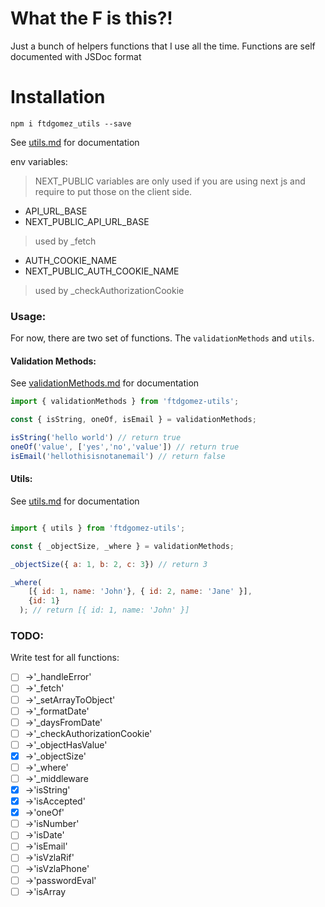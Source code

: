# What the F is this?!

Just a bunch of helpers functions that I use all the time.
Functions are self documented with JSDoc format

# Installation
`npm i ftdgomez_utils --save`

See [utils.md](https://github.com/ftdgomez/ftdgomez_utils/blob/main/utils.md) for documentation

env variables:
> NEXT_PUBLIC variables are only used if you are using next js and require to put those on the
client side.

- API_URL_BASE
- NEXT_PUBLIC_API_URL_BASE
> used by _fetch

- AUTH_COOKIE_NAME
- NEXT_PUBLIC_AUTH_COOKIE_NAME
> used by _checkAuthorizationCookie

### Usage:
For now, there are two set of functions. The `validationMethods` and `utils`.

#### Validation Methods:
See [validationMethods.md](https://github.com/ftdgomez/ftdgomez_utils/blob/main/validationMethods.md) for documentation
```javascript
import { validationMethods } from 'ftdgomez-utils';

const { isString, oneOf, isEmail } = validationMethods;

isString('hello world') // return true
oneOf('value', ['yes','no','value']) // return true
isEmail('hellothisisnotanemail') // return false
```

#### Utils:
See [utils.md](https://github.com/ftdgomez/ftdgomez_utils/blob/main/utils.md) for documentation

```javascript

import { utils } from 'ftdgomez-utils';

const { _objectSize, _where } = validationMethods;

_objectSize({ a: 1, b: 2, c: 3}) // return 3

_where(
    [{ id: 1, name: 'John'}, { id: 2, name: 'Jane' }], 
    {id: 1}
  ); // return [{ id: 1, name: 'John' }]

```

### TODO:
Write test for all functions:

- [ ] ->'_handleError'
- [ ] ->'_fetch'
- [ ] ->'_setArrayToObject'
- [ ] ->'_formatDate'
- [ ] ->'_daysFromDate'
- [ ] ->'_checkAuthorizationCookie'
- [ ] ->'_objectHasValue'
- [x] ->'_objectSize'
- [ ] ->'_where'
- [ ] ->'_middleware
- [x] ->'isString'
- [x] ->'isAccepted'
- [x] ->'oneOf'
- [ ] ->'isNumber'
- [ ] ->'isDate'
- [ ] ->'isEmail'
- [ ] ->'isVzlaRif'
- [ ] ->'isVzlaPhone'
- [ ] ->'passwordEval'
- [ ] ->'isArray
